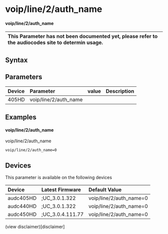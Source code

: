 ﻿---
description: voip/line/2/auth_name
search: false
---

# voip/line/2/auth_name

#### voip/line/2/auth_name


| This Parameter has not been documented yet, please refer to the audiocodes site to determin usage.  | 
| :--- |

## Syntax

## Parameters
|Device|Parameter|value|Description|
|:---|:---|:---|:---|
| 405HD | voip/line/2/auth_name |  |  |

## Examples
#### voip/line/2/auth_name

voip/line/2/auth_name

```
voip/line/2/auth_name=0
```

## Devices
This parameter is available on the following devices

| Device | Latest Firmware | Default Value |
|:---|:---|:---|
| audc405HD | ;UC_3.0.1.322 | voip/line/2/auth_name=0 
| audc440HD | ;UC_3.0.1.322 | voip/line/2/auth_name=0 
| audc450HD | ;UC_3.0.4.111.77 | voip/line/2/auth_name=0 

(view disclaimer)[disclaimer]
